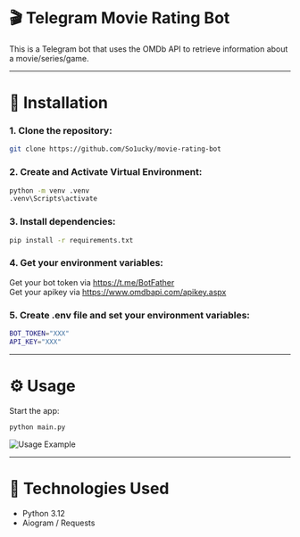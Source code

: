 # 🎬 Telegram Movie Rating Bot

This is a Telegram bot that uses the OMDb API to retrieve information about a movie/series/game.

---

# 🚀 Installation

### 1. Clone the repository:
```bash
git clone https://github.com/So1ucky/movie-rating-bot
```

### 2. Create and Activate Virtual Environment:
```bash
python -m venv .venv
.venv\Scripts\activate
```

### 3. Install dependencies:
```bash
pip install -r requirements.txt
```

### 4. Get your environment variables:
Get your bot token via https://t.me/BotFather<br>
Get your apikey via https://www.omdbapi.com/apikey.aspx

### 5. Create .env file and set your environment variables:
```bash
BOT_TOKEN="XXX"
API_KEY="XXX"
```

---

# ⚙️ Usage
Start the app:
```bash
python main.py
```

![Usage Example](https://i.imgur.com/BXPnOtJ.png)

---

# 🧩 Technologies Used
- Python 3.12
- Aiogram / Requests